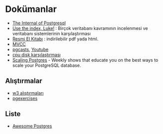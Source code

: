 # Dokümanlar
* [The Internal of Postgresql](http://interdb.jp/pg/)
* [Use the index, Luke!](https://use-the-index-luke.com/) : Birçok veritabanı kavramının incelenmesi ve veritabanı sistemlerinin karşılaştırması
* [Resmi El Kitabı](https://www.postgresql.org/docs/manuals/) : indirilebilir pdf yada html.
* [MVCC](https://devcenter.heroku.com/articles/postgresql-concurrency)
* [pgcasts](https://www.pgcasts.com/), [Youtube](https://www.youtube.com/channel/UCeqAt2IzOJhih70WRncuktQ)
* [cpu disk karşılaştırması](https://www.prowesscorp.com/computer-latency-at-a-human-scale/)
* [Scaling Postgres](https://www.youtube.com/@ScalingPostgres) - Weekly shows that educate you on the best ways to scale your PostgreSQL database.


## Alıştırmalar
* [w3 alıştırmaları](https://www.w3resource.com/postgresql-exercises/)
* [pgexercises](https://pgexercises.com/)

## Liste
* [Awesome Postgres](https://github.com/pg-tr/awesome-postgres/blob/master/README.md)
